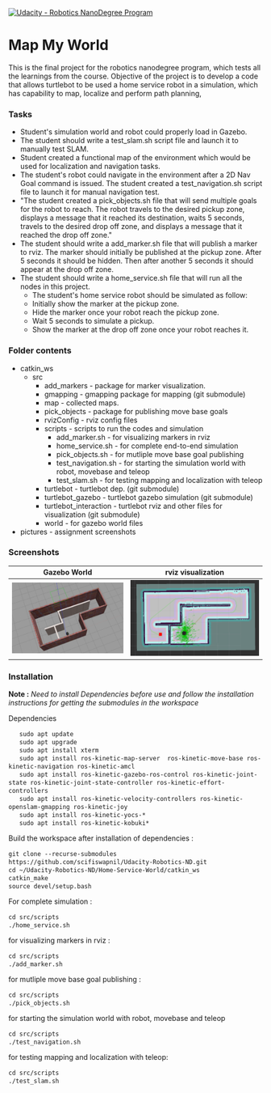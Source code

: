 [![Udacity - Robotics NanoDegree Program](https://s3-us-west-1.amazonaws.com/udacity-robotics/Extra+Images/RoboND_flag.png)](https://www.udacity.com/robotics)

# Map My World

This is the final project for the robotics nanodegree program, which tests all the learnings from the course.  Objective of the project is to develop a code that allows turtlebot to be used a home service robot in a simulation, which has capability to map, localize and perform path planning, 


### Tasks 
* Student's simulation world and robot could properly load in Gazebo.
* The student should write a test_slam.sh script file and launch it to manually test SLAM.
* Student created a functional map of the environment which would be used for localization and navigation tasks.
* The student's robot could navigate in the environment after a 2D Nav Goal command is issued. The student created a test_navigation.sh script file to launch it for manual navigation test.
* "The student created a pick_objects.sh file that will send multiple goals for the robot to reach. The robot travels to the desired pickup zone, displays a message that it reached its destination, waits 5 seconds, travels to the desired drop off zone, and displays a message that it reached the drop off zone."
* The student should write a add_marker.sh file that will publish a marker to rviz. The marker should initially be published at the pickup zone. After 5 seconds it should be hidden. Then after another 5 seconds it should appear at the drop off zone.
* The student should write a home_service.sh file that will run all the nodes in this project.
  * The student's home service robot should be simulated as follow:
  * Initially show the marker at the pickup zone.
  * Hide the marker once your robot reach the pickup zone.
  * Wait 5 seconds to simulate a pickup.
  * Show the marker at the drop off zone once your robot reaches it.

### Folder contents

 * catkin_ws 
     * src 
        * add_markers - package for marker visualization.
        * gmapping - gmapping package for mapping (git submodule) 
        * map - collected maps.
        * pick_objects - package for publishing move base goals 
        * rvizConfig - rviz config files
        * scripts - scripts to run the codes and simulation 
          * add_marker.sh - for visualizing markers in rviz
          * home_service.sh - for complete end-to-end simulation 
          * pick_objects.sh - for mutliple move base goal publishing 
          * test_navigation.sh - for starting the simulation world with robot, movebase and teleop
          * test_slam.sh - for testing mapping and localization with teleop
        * turtlebot - turtlebot dep. (git submodule)
        * turtlebot_gazebo - turtlebot gazebo simulation (git submodule)
        * turtlebot_interaction - turtlebot rviz and other files for visualization (git submodule)
        * world - for gazebo world files
 * pictures - assignment screenshots
            
### Screenshots 

Gazebo World         |  rviz visualization
:-------------------------:|:-------------------------:
![](https://github.com/scifiswapnil/Udacity-Robotics-ND/blob/master/Home-Service-Robot/pictures/homeserviceworld.png)  |  ![](https://github.com/scifiswapnil/Udacity-Robotics-ND/blob/master/Home-Service-Robot/pictures/homeservicerviz.png)

### Installation 

**Note :** *Need to install Dependencies before use and follow the installation instructions for getting the submodules in the workspace*

Dependencies

```
   sudo apt update
   sudo apt upgrade
   sudo apt install xterm
   sudo apt install ros-kinetic-map-server  ros-kinetic-move-base ros-kinetic-navigation ros-kinetic-amcl 
   sudo apt install ros-kinetic-gazebo-ros-control ros-kinetic-joint-state ros-kinetic-joint-state-controller ros-kinetic-effort-controllers 
   sudo apt install ros-kinetic-velocity-controllers ros-kinetic-openslam-gmapping ros-kinetic-joy 
   sudo apt install ros-kinetic-yocs-*
   sudo apt install ros-kinetic-kobuki*
```

Build the workspace after installation of dependencies : 

```
git clone --recurse-submodules https://github.com/scifiswapnil/Udacity-Robotics-ND.git
cd ~/Udacity-Robotics-ND/Home-Service-World/catkin_ws
catkin_make
source devel/setup.bash
```
For complete simulation :

``` 
cd src/scripts
./home_service.sh
```

for visualizing markers in rviz :

``` 
cd src/scripts
./add_marker.sh
```

for mutliple move base goal publishing :

``` 
cd src/scripts
./pick_objects.sh 
```

for starting the simulation world with robot, movebase and teleop

``` 
cd src/scripts
./test_navigation.sh 
```

for testing mapping and localization with teleop:

``` 
cd src/scripts
./test_slam.sh 
```

